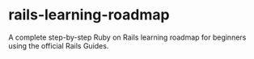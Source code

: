 # rails-learning-roadmap
A complete step-by-step Ruby on Rails learning roadmap for beginners using the official Rails Guides.
